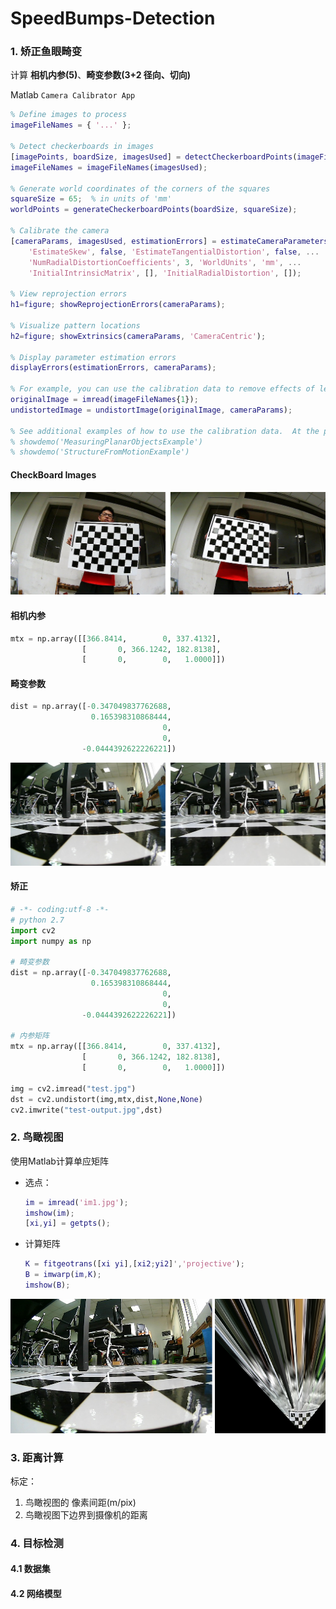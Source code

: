 # SpeedBumps-Detection

### 1. 矫正鱼眼畸变

计算 __相机内参(5)__、__畸变参数(3+2 径向、切向)__

Matlab `Camera Calibrator App`

```matlab
% Define images to process
imageFileNames = { '...' };

% Detect checkerboards in images
[imagePoints, boardSize, imagesUsed] = detectCheckerboardPoints(imageFileNames);
imageFileNames = imageFileNames(imagesUsed);

% Generate world coordinates of the corners of the squares
squareSize = 65;  % in units of 'mm'
worldPoints = generateCheckerboardPoints(boardSize, squareSize);

% Calibrate the camera
[cameraParams, imagesUsed, estimationErrors] = estimateCameraParameters(imagePoints, worldPoints, ...
    'EstimateSkew', false, 'EstimateTangentialDistortion', false, ...
    'NumRadialDistortionCoefficients', 3, 'WorldUnits', 'mm', ...
    'InitialIntrinsicMatrix', [], 'InitialRadialDistortion', []);

% View reprojection errors
h1=figure; showReprojectionErrors(cameraParams);

% Visualize pattern locations
h2=figure; showExtrinsics(cameraParams, 'CameraCentric');

% Display parameter estimation errors
displayErrors(estimationErrors, cameraParams);

% For example, you can use the calibration data to remove effects of lens distortion.
originalImage = imread(imageFileNames{1});
undistortedImage = undistortImage(originalImage, cameraParams);

% See additional examples of how to use the calibration data.  At the prompt type:
% showdemo('MeasuringPlanarObjectsExample')
% showdemo('StructureFromMotionExample')
```

#### CheckBoard Images

<img src="imgs/im2.png">

#### 相机内参

```python
mtx = np.array([[366.8414,        0, 337.4132],
				[       0, 366.1242, 182.8138],
				[       0,        0,   1.0000]])
```

#### 畸变参数

```python
dist = np.array([-0.347049837762688,
				  0.165398310868444,
				                  0,
				                  0,
				-0.0444392622226221])
```

<img src="imgs/im1.png">

#### 矫正

```python
# -*- coding:utf-8 -*-
# python 2.7
import cv2
import numpy as np

# 畸变参数
dist = np.array([-0.347049837762688,
				  0.165398310868444,
				                  0,
				                  0,
				-0.0444392622226221])

# 内参矩阵
mtx = np.array([[366.8414,        0, 337.4132],
				[       0, 366.1242, 182.8138],
				[       0,        0,   1.0000]])

img = cv2.imread("test.jpg")
dst = cv2.undistort(img,mtx,dist,None,None)
cv2.imwrite("test-output.jpg",dst)
```

### 2. 鸟瞰视图

使用Matlab计算单应矩阵

- 选点：

  ```matlab
  im = imread('im1.jpg');
  imshow(im);
  [xi,yi] = getpts();
  ```

- 计算矩阵

  ```matlab
  K = fitgeotrans([xi yi],[xi2;yi2]','projective');
  B = imwarp(im,K);
  imshow(B);
  ```

<img src="imgs/im3.png">

### 3. 距离计算

标定：

1. 鸟瞰视图的 像素间距(m/pix)
2. 鸟瞰视图下边界到摄像机的距离

### 4. 目标检测

#### 4.1 数据集

#### 4.2 网络模型

